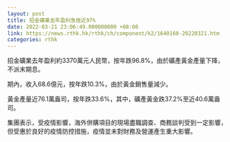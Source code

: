 ```yaml
---
layout: post
title: 招金礦業去年盈利急挫近97%
date: 2022-03-21 23:06:49.000000000 +08:00
link: https://news.rthk.hk/rthk/ch/component/k2/1640160-20220321.htm
categories: rthk
---
```


招金礦業去年盈利約3370萬元人民幣，按年跌96.8%，由於礦產黃金產量下降，不派末期息。

期內，收入68.6億元，按年跌10.3%，由於黃金銷售量減少。

黃金產量近76.1萬盎司，按年跌33.6%，其中，礦產黃金跌37.2%至近40.6萬盎司。

集團表示，受疫情影響，海外併購項目的現場盡職調查、商務談判受到一定影響，但受惠於良好的疫情防控措施，疫情並未對財務及營運產生重大影響。
